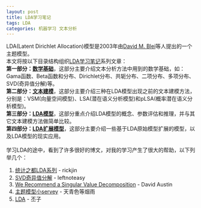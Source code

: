 ```yaml
---
layout: post
title: LDA学习笔记
tags: LDA
categories: 机器学习 文本分析
---
```


LDA(Latent Dirichlet Allocation)模型是2003年由[David M. Blei](http://www.cs.princeton.edu/~blei/)等人提出的一个主题模型。  
本文将按以下目录结构组织[LDA学习笔记](2013/05/09/LDA-note/)系列文章：  
**第一部分：[数学基础]()**，这部分主要介绍文本分析方法中用到的数学基础，如：Gama函数、Beta函数和分布、Dirichlet分布、共轭分布、二项分布、多项分布、SVD(奇异值分解)等。  
**第二部分：[文本建模]()**，这部分主要介绍三种在LDA模型出现之前的文本建模方法，分别是：VSM(向量空间模型)、LSA(潜在语义分析模型)和pLSA(概率潜在语义分析模型)。  
**第三部分：[LDA模型]()**，这部分重点介绍LDA模型的概念、参数评估和推理，并与其它文本建模方法做简单比较。  
**第四部分：[LDA扩展模型]()**，这部分主要介绍一些基于LDA原始模型扩展的模型，以及LDA模型的现实应用。  
<br>
学习LDA的途中，看到了许多很好的博文，对我的学习产生了很大的帮助，以下列举几个：  
1. [统计之都LDA系列](http://cos.name/author/rickjin/) - rickjin  
2. [SVD奇异值分解](http://www.cnblogs.com/LeftNotEasy/archive/2011/01/19/svd-and-applications.html) - leftnoteasy  
3. [We Recommend a Singular Value Decomposition](http://www.ams.org/samplings/feature-column/fcarc-svd) - David Austin  
4. [主题模型小servey](http://hi.baidu.com/batmanfly/item/376d53ed70256c0f65db008f) - 天青色等烟雨  
5. [LDA](http://www.zhizhihu.com/html/y2010/1384.html) - 丕子